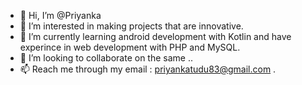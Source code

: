 - 👋 Hi, I’m @Priyanka
- 👀 I’m interested in making projects that are innovative.
- 🌱 I’m currently learning android development with Kotlin and have experince in web development with PHP and MySQL.
- 💞️ I’m looking to collaborate on the same ..
- 📫 Reach me through my email : priyankatudu83@gmail.com .

<!---
static08/static08 is a ✨ special ✨ repository because its `README.md` (this file) appears on your GitHub profile.
You can click the Preview link to take a look at your changes.
--->
